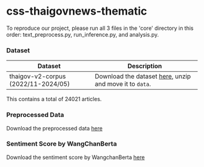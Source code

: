 # css-thaigovnews-thematic
To reproduce our project, please run all 3 files in the 'core' directory in this order: text_preprocess.py, run_inference.py, and analysis.py.

### Dataset
| Dataset | Description |
| ----- |  ---- |
| thaigov-v2-corpus (2022/11-2024/05)  | Download the dataset [here](https://drive.google.com/file/d/1fIqR5OBE7UfNQzR9o3dyNUY7ZLw2y1N3/view?usp=sharing), unzip and move it to `data`.|

This contains a total of 24021 articles.

### Preprocessed Data
Download the preprocessed data [here](https://drive.google.com/drive/folders/1eGH0AlaW8c6JTQFiakkAEpV8V391dmgC?usp=sharing)

### Sentiment Score by WangChanBerta
Download the sentiment score by WangchanBerta [here](https://drive.google.com/drive/folders/1qAZ5rc-YvWcQFNpCh8uIgLljmVcPV2H4?usp=sharing)

